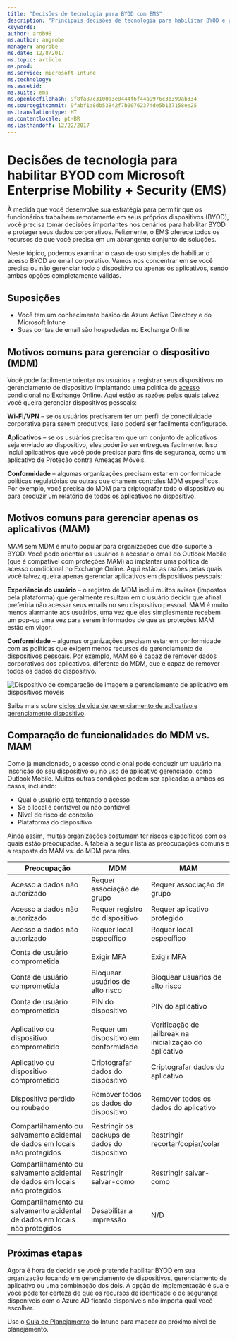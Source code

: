```yaml
---
title: "Decisões de tecnologia para BYOD com EMS"
description: "Principais decisões de tecnologia para habilitar BYOD e proteger dados corporativos com o Microsoft Enterprise Mobility + Security."
keywords: 
author: arob98
ms.author: angrobe
manager: angrobe
ms.date: 12/8/2017
ms.topic: article
ms.prod: 
ms.service: microsoft-intune
ms.technology: 
ms.assetid: 
ms.suite: ems
ms.openlocfilehash: 9f8fa87c3100a3e0444f6f44a9976c3b399ab334
ms.sourcegitcommit: 9fabf1a8db53842f7b00762374de5b137158ee25
ms.translationtype: HT
ms.contentlocale: pt-BR
ms.lasthandoff: 12/22/2017
---
```

# <a name="technology-decisions-for-enabling-byod-with-microsoft-enterprise-mobility--security-ems"></a>Decisões de tecnologia para habilitar BYOD com Microsoft Enterprise Mobility + Security (EMS)

À medida que você desenvolve sua estratégia para permitir que os funcionários trabalhem remotamente em seus próprios dispositivos (BYOD), você precisa tomar decisões importantes nos cenários para habilitar BYOD e proteger seus dados corporativos. Felizmente, o EMS oferece todos os recursos de que você precisa em um abrangente conjunto de soluções.  

Neste tópico, podemos examinar o caso de uso simples de habilitar o acesso BYOD ao email corporativo. Vamos nos concentrar em se você precisa ou não gerenciar todo o dispositivo ou apenas os aplicativos, sendo ambas opções completamente válidas.

## <a name="assumptions"></a>Suposições
* Você tem um conhecimento básico de Azure Active Directory e do Microsoft Intune
* Suas contas de email são hospedadas no Exchange Online

## <a name="common-reasons-to-manage-the-device-mdm"></a>Motivos comuns para gerenciar o dispositivo (MDM)
Você pode facilmente orientar os usuários a registrar seus dispositivos no gerenciamento de dispositivo implantando uma política de [acesso condicional](https://docs.microsoft.com/azure/active-directory/active-directory-conditional-access-azure-portal) no Exchange Online. Aqui estão as razões pelas quais talvez você queira gerenciar dispositivos pessoais:

**Wi-Fi/VPN** – se os usuários precisarem ter um perfil de conectividade corporativa para serem produtivos, isso poderá ser facilmente configurado.

**Aplicativos** – se os usuários precisarem que um conjunto de aplicativos seja enviado ao dispositivo, eles poderão ser entregues facilmente. Isso inclui aplicativos que você pode precisar para fins de segurança, como um aplicativo de Proteção contra Ameaças Móveis.

**Conformidade** – algumas organizações precisam estar em conformidade políticas regulatórias ou outras que chamem controles MDM específicos. Por exemplo, você precisa do MDM para criptografar todo o dispositivo ou para produzir um relatório de todos os aplicativos no dispositivo.

## <a name="common-reasons-to-only-manage-the-apps-mam"></a>Motivos comuns para gerenciar apenas os aplicativos (MAM)
MAM sem MDM é muito popular para organizações que dão suporte a BYOD. Você pode orientar os usuários a acessar o email do Outlook Mobile (que é compatível com proteções MAM) ao implantar uma política de acesso condicional no Exchange Online. Aqui estão as razões pelas quais você talvez queira apenas gerenciar aplicativos em dispositivos pessoais:

**Experiência do usuário** – o registro de MDM inclui muitos avisos (impostos pela plataforma) que geralmente resultam em o usuário decidir que afinal preferiria não acessar seus emails no seu dispositivo pessoal. MAM é muito menos alarmante aos usuários, uma vez que eles simplesmente recebem um pop-up uma vez para serem informados de que as proteções MAM estão em vigor.

**Conformidade** – algumas organizações precisam estar em conformidade com as políticas que exigem menos recursos de gerenciamento de dispositivos pessoais. Por exemplo, MAM só é capaz de remover dados corporativos dos aplicativos, diferente do MDM, que é capaz de remover todos os dados do dispositivo.

![Dispositivo de comparação de imagem e gerenciamento de aplicativo em dispositivos móveis](./media/byod-app-device-mgmt.png)

Saiba mais sobre [ciclos de vida de gerenciamento de aplicativo e gerenciamento dispositivo](introduction-device-app-lifecycles.md).

## <a name="mdm-vs-mam-capability-comparison"></a>Comparação de funcionalidades do MDM vs. MAM
Como já mencionado, o acesso condicional pode conduzir um usuário na inscrição do seu dispositivo ou no uso de aplicativo gerenciado, como Outlook Mobile. Muitas outras condições podem ser aplicadas a ambos os casos, incluindo:

* Qual o usuário está tentando o acesso
* Se o local é confiável ou não confiável
*   Nível de risco de conexão
* Plataforma do dispositivo

Ainda assim, muitas organizações costumam ter riscos específicos com os quais estão preocupadas.  A tabela a seguir lista as preocupações comuns e a resposta do MAM vs. do MDM para elas.

| Preocupação   |   MDM  |   MAM  |
|------------|--------|--------|
|Acesso a dados não autorizado | Requer associação de grupo | Requer associação de grupo |
|Acesso a dados não autorizado | Requer registro do dispositivo | Requer aplicativo protegido |
|Acesso a dados não autorizado | Requer local específico | Requer local específico |
| | | |
|Conta de usuário comprometida| Exigir MFA | Exigir MFA|
|Conta de usuário comprometida | Bloquear usuários de alto risco | Bloquear usuários de alto risco |
|Conta de usuário comprometida | PIN do dispositivo | PIN do aplicativo |
| | | |
| Aplicativo ou dispositivo comprometido | Requer um dispositivo em conformidade | Verificação de jailbreak na inicialização do aplicativo |
| Aplicativo ou dispositivo comprometido | Criptografar dados do dispositivo | Criptografar dados do aplicativo |
| | | |
|Dispositivo perdido ou roubado | Remover todos os dados do dispositivo | Remover todos os dados do aplicativo|
| | | |
| Compartilhamento ou salvamento acidental de dados em locais não protegidos | Restringir os backups de dados do dispositivo | Restringir recortar/copiar/colar|
| Compartilhamento ou salvamento acidental de dados em locais não protegidos | Restringir salvar-como | Restringir salvar-como |
|Compartilhamento ou salvamento acidental de dados em locais não protegidos | Desabilitar a impressão | N/D|

## <a name="next-steps"></a>Próximas etapas
Agora é hora de decidir se você pretende habilitar BYOD em sua organização focando em gerenciamento de dispositivos, gerenciamento de aplicativo ou uma combinação dos dois. A opção de implementação é sua e você pode ter certeza de que os recursos de identidade e de segurança disponíveis com o Azure AD ficarão disponíveis não importa qual você escolher.

Use o [Guia de Planejamento](planning-guide.md) do Intune para mapear ao próximo nível de planejamento.
